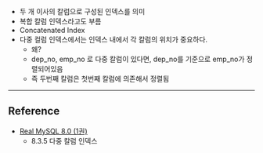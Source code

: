 - 두 개 이사의 칼럼으로 구성된 인덱스를 의미 
- 복합 칼럼 인덱스라고도 부름
- Concatenated Index
- 다중 컬럼 인덱스에서는 인덱스 내에서 각 칼럼의 위치가 중요하다.
	- 왜?
	- dep_no, emp_no 로 다중 칼럼이 있다면, dep_no를 기준으로 emp_no가 정렬되어있음
	- 즉 두번째 칼럼은 첫번째 칼럼에 의존해서 정렬됨

---
## Reference
 -  [Real MySQL 8.0 (1권)](https://product.kyobobook.co.kr/detail/S000001766482)
	- 8.3.5 다중 칼럼 인덱스